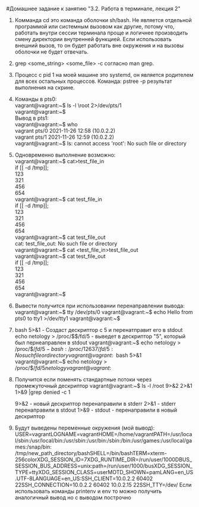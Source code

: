 #Домашнее задание к занятию "3.2. Работа в терминале, лекция 2"  
1. Комманда cd это команда оболочки sh/bash. Не является отдельной программой или системным вызовом как другие, потому что, работать внутри сессии терминала проще и логичнее производить смену директории внутренней функцией. Если использовать внешний вызов, то он будет работать вне окружения и на вызовы оболочки не будет отвечать.
2. grep <some_string> <some_file> -c  согласно man grep.
3. Процесс с pid 1 на моей машине это systemd, он является родителем для всех остальных процессов. Команда: pstree -p результат выполнения на скрине.  
4. Команды в pts0:  
      vagrant@vagrant:~$ ls -l \root 2>/dev/pts/1  
      vagrant@vagrant:~$  
  Вывод в pts1:      
      vagrant@vagrant:~$ who  
      vagrant  pts/0        2021-11-26 12:58 (10.0.2.2)    
      vagrant  pts/1        2021-11-26 12:59 (10.0.2.2)   
      vagrant@vagrant:~$ ls: cannot access 'root': No such file or directory  
5. Одновременно выполнение возможно:  
    vagrant@vagrant:~$ cat>test_file_in    
      if [[ -d /tmp]];   
      123  
      321  
      456  
      654  
    vagrant@vagrant:~$ cat test_file_in  
      if [[ -d /tmp]];    
      123    
      321    
      456    
      654    
    vagrant@vagrant:~$ cat test_file_out    
      cat: test_file_out: No such file or directory    
    vagrant@vagrant:~$ cat <test_file_in>test_file_out    
    vagrant@vagrant:~$ cat test_file_out  
      if [[ -d /tmp]];  
      123  
      321  
      456  
      654  
    vagrant@vagrant:~$  
6. Вывести получится при использовании перенаправлении вывода:
    vagrant@vagrant:~$ tty
    /dev/pts/0
    vagrant@vagrant:~$ echo Hello from pts0 to tty1 >/dev/tty1
    vagrant@vagrant:~$

7. bash 5>&1 - Создаст дескриптор с 5 и перенатправит его в stdout   
    echo netology > /proc/$$/fd/5 - выведет в дескриптор "5", который был пернеаправлен в stdout    
      vagrant@vagrant:~$ echo netology > /proc/$$/fd/5  
      -bash: /proc/12637/fd/5: No such file or directory  
      vagrant@vagrant:~$ bash 5>&1  
      vagrant@vagrant:~$ echo netology > /proc/$$/fd/5  
      netology  
      vagrant@vagrant:~$  
 8. Получится если поменять стандартные потоки через промежуточный дескриптор
    vagrant@vagrant:~$ ls -l /root 9>&2 2>&1 1>&9 |grep denied -c 
    1

    9>&2 - новый дескриптор перенаправили в stderr
    2>&1 - stderr перенаправили в stdout 
    1>&9 - stdout - перенаправили в новый дескриптор
 9. Будут выведены переменные окружения (мой вывод):  
USER=vagrantLOGNAME=vagrantHOME=/home/vagrantPATH=/usr/local/sbin:/usr/local/bin:/usr/sbin:/usr/bin:/sbin:/bin:/usr/games:/usr/local/games:/snap/bin:      /tmp/new_path_directory/bashSHELL=/bin/bashTERM=xterm-256colorXDG_SESSION_ID=7XDG_RUNTIME_DIR=/run/user/1000DBUS_SESSION_BUS_ADDRESS=unix:path=/run/user/1000/busXDG_SESSION_TYPE=ttyXDG_SESSION_CLASS=userMOTD_SHOWN=pamLANG=en_US.UTF-8LANGUAGE=en_US:SSH_CLIENT=10.0.2.2 60402 22SSH_CONNECTION=10.0.2.2 60402 10.0.2.15 22SSH_TTY=/dev/
Если использовать команды  printenv и env то можно получить аналогичный вывод но с выводом построчно     
     
     
    
